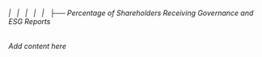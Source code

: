 ###### |   |   |   |   |   ├── Percentage of Shareholders Receiving Governance and ESG Reports

*Add content here*